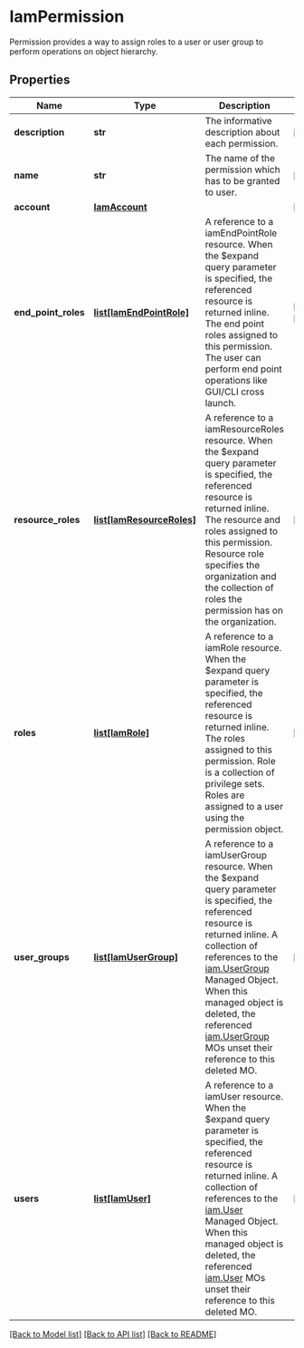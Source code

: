 # IamPermission

Permission provides a way to assign roles to a user or user group to perform operations on object hierarchy. 
## Properties
Name | Type | Description | Notes
------------ | ------------- | ------------- | -------------
**description** | **str** | The informative description about each permission.   | [optional] 
**name** | **str** | The name of the permission which has to be granted to user.      | [optional] 
**account** | [**IamAccount**](.md) |  | [optional] 
**end_point_roles** | [**list[IamEndPointRole]**](IamEndPointRole.md) | A reference to a iamEndPointRole resource. When the $expand query parameter is specified, the referenced resource is returned inline. The end point roles assigned to this permission. The user can perform end point operations like GUI/CLI cross launch.  | [optional] [readonly] 
**resource_roles** | [**list[IamResourceRoles]**](IamResourceRoles.md) | A reference to a iamResourceRoles resource. When the $expand query parameter is specified, the referenced resource is returned inline. The resource and roles assigned to this permission. Resource role specifies the organization and the collection of roles the permission has on the organization.  | [optional] 
**roles** | [**list[IamRole]**](IamRole.md) | A reference to a iamRole resource. When the $expand query parameter is specified, the referenced resource is returned inline. The roles assigned to this permission. Role is a collection of privilege sets. Roles are assigned to a user using the permission object.  | [optional] 
**user_groups** | [**list[IamUserGroup]**](IamUserGroup.md) | A reference to a iamUserGroup resource. When the $expand query parameter is specified, the referenced resource is returned inline. A collection of references to the [iam.UserGroup](mo://iam.UserGroup) Managed Object.  When this managed object is deleted, the referenced [iam.UserGroup](mo://iam.UserGroup) MOs unset their reference to this deleted MO.  | [optional] 
**users** | [**list[IamUser]**](IamUser.md) | A reference to a iamUser resource. When the $expand query parameter is specified, the referenced resource is returned inline. A collection of references to the [iam.User](mo://iam.User) Managed Object.  When this managed object is deleted, the referenced [iam.User](mo://iam.User) MOs unset their reference to this deleted MO.  | [optional] 

[[Back to Model list]](../README.md#documentation-for-models) [[Back to API list]](../README.md#documentation-for-api-endpoints) [[Back to README]](../README.md)


